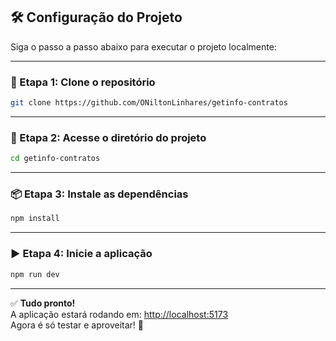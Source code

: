 ## 🛠️ Configuração do Projeto

Siga o passo a passo abaixo para executar o projeto localmente:

---

### 📁 Etapa 1: Clone o repositório

```bash
git clone https://github.com/ONiltonLinhares/getinfo-contratos
```

---

### 📂 Etapa 2: Acesse o diretório do projeto

```bash
cd getinfo-contratos
```

---

### 📦 Etapa 3: Instale as dependências

```bash
npm install
```

---

### ▶️ Etapa 4: Inicie a aplicação

```bash
npm run dev
```

---

✅ **Tudo pronto!**  
A aplicação estará rodando em: [http://localhost:5173](http://localhost:5173)  
Agora é só testar e aproveitar! 🚀
